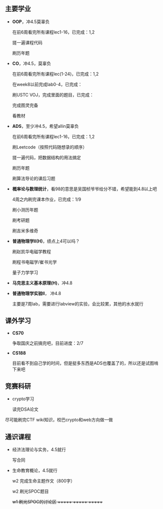 ## 主要学业

* **OOP**，冲4.5莫辜负

    在前6周看完所有课程lec1-16，已完成：1,2

    搓一遍课程代码

    刷历年题

* **CO**，冲4.5，莫辜负

    在前6周看完所有课程lec(1-24)，已完成：1,2

    在week8以前完成lab0-4，已完成：

    刷USTC VOJ，完成里面的题目，已完成：

    完成图灵完备

    看教材

* **ADS**，至少冲4.5，希望allin莫辜负

    在前6周看完所有课程lec1-16，已完成：1,2

    刷Leetcode（按照代码随想录的顺序）

    搓一遍代码，把数据结构的用法搞定

    刷历年题

    刷算法导论的课后习题

* **概率论与数理统计**，看98的意思是吴国桢爷爷给分不错，希望能到4.8以上吧

    4周之内刷完课本作业，已完成：1/9

    刷小测历年题

    刷考研题

    刷吉米多维奇

* **普通物理学Ⅱ(H)**，绩点上4可以吗？

    刷赵凯华电磁学教程

    刷程书电磁学/崔书光学

    量子力学学习

* **马克思主义基本原理(H)**，冲4.8

* **普通物理学实验Ⅱ**， 冲4.8

    主要是7周lab，需要进行labview的实验，会比较累，其他的水水就行

## 课外学习

* **CS70**

    争取国庆之前搞完吧，目前进度：2/7

* **CS188**

    目前看不到自己学的时间，但是挺多东西是ADS也覆盖了的，所以还是试图啃下来吧

## 竞赛科研

* crypto学习

    读完DSA论文

尽可能刷完CTF wiki知识，校巴crypto和web方向做一做

## 通识课程

* 经济法理论与实务，4.5就行

    写合同

* 生命教育概论，4.5就行

    w2 完成生命主题作文（800字）

    w2 刷光SPOC题目 

    <del>w1 刷光SPOC的讨论区 +++++ +++++ +++++</del>